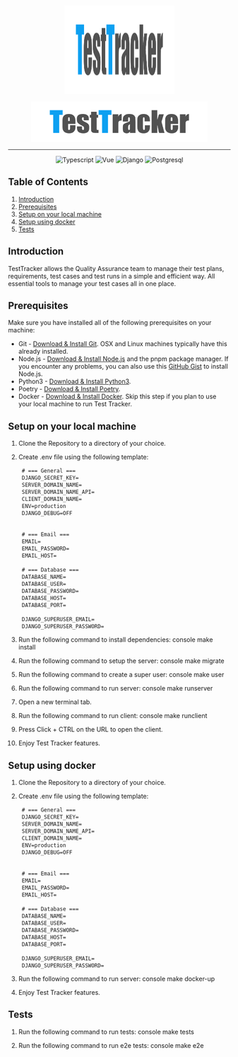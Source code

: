<p align="center">
  <img src="./client/public/testtrackerlogo.png" width="250" height="200" alt="logo"/>
</p>
<p align="center">
  <img src="./client/public/NavBarLogo.png" width="400" alt="logo"/>
</p>

---
<p align="center">
  <img src="https://img.shields.io/badge/-TypeScript-black?style=for-the-badge&logoColor=white&logo=typescript&color=2F73BF" alt="Typescript"/>
  <img src="https://img.shields.io/badge/-Vue.js-4fc08d?style=for-the-badge&logo=vuedotjs&logoColor=white" alt="Vue"/>
  <img src="https://img.shields.io/badge/Django-092E20?style=for-the-badge&logo=django&logoColor=green" alt="Django"/>
  <img src="https://img.shields.io/badge/postgresql-4169e1?style=for-the-badge&logo=postgresql&logoColor=white" alt="Postgresql"/>
</p>

## <a name="table-contents">Table of Contents</a>

1.  [Introduction](#introduction)
2.  [Prerequisites](#prerequisites)
3.  [Setup on your local machine](#local-setup)
4.  [Setup using docker](#docker-setup)
5.  [Tests](#tests)


## <a name="introduction">Introduction</a>

TestTracker allows the Quality Assurance team to manage their test plans, requirements, test cases and test runs in a simple and efficient way. All essential tools to manage your test cases all in one place. 

## <a name="prerequisites">Prerequisites</a>

Make sure you have installed all of the following prerequisites on your machine:
* Git - [Download & Install Git](https://git-scm.com/downloads). OSX and Linux machines typically have this already installed.
* Node.js - [Download & Install Node.js](https://nodejs.org/en/download/) and the pnpm package manager. If you encounter any problems, you can also use this [GitHub Gist](https://gist.github.com/isaacs/579814) to install Node.js.
* Python3 - [Download & Install Python3](https://www.python.org/downloads/).
* Poetry - [Download & Install Poetry](https://python-poetry.org/docs/).
* Docker - [Download & Install Docker](https://docs.docker.com/engine/install/). Skip this step if you plan to use your local machine to run Test Tracker.


## <a name="local-setup">Setup on your local machine</a>

1. Clone the Repository to a directory of your choice.
2. Create .env file using the following template:

        # === General ===        
        DJANGO_SECRET_KEY=
        SERVER_DOMAIN_NAME=
        SERVER_DOMAIN_NAME_API=
        CLIENT_DOMAIN_NAME=
        ENV=production
        DJANGO_DEBUG=OFF
        
        
        # === Email ===
        EMAIL=
        EMAIL_PASSWORD=
        EMAIL_HOST=
        
        # === Database ===
        DATABASE_NAME=
        DATABASE_USER=
        DATABASE_PASSWORD=
        DATABASE_HOST=
        DATABASE_PORT=
        
        DJANGO_SUPERUSER_EMAIL=
        DJANGO_SUPERUSER_PASSWORD=
  
4. Run the following command to install dependencies:
      console
    make install
   
5. Run the following command to setup the server:
      console
    make migrate
   
6. Run the following command to create a super user:
      console
    make user
   
7. Run the following command to run server:
      console
    make runserver
   
8. Open a new terminal tab.
9. Run the following command to run client:
      console
    make runclient
   
10. Press Click + CTRL on the URL to open the client.
11. Enjoy Test Tracker features.

## <a name="docker-setup">Setup using docker</a>

1. Clone the Repository to a directory of your choice.
2. Create .env file using the following template:

        # === General ===        
        DJANGO_SECRET_KEY=
        SERVER_DOMAIN_NAME=
        SERVER_DOMAIN_NAME_API=
        CLIENT_DOMAIN_NAME=
        ENV=production
        DJANGO_DEBUG=OFF
        
        
        # === Email ===
        EMAIL=
        EMAIL_PASSWORD=
        EMAIL_HOST=
        
        # === Database ===
        DATABASE_NAME=
        DATABASE_USER=
        DATABASE_PASSWORD=
        DATABASE_HOST=
        DATABASE_PORT=
        
        DJANGO_SUPERUSER_EMAIL=
        DJANGO_SUPERUSER_PASSWORD=
  

3. Run the following command to run server:
      console
    make docker-up
   
4. Enjoy Test Tracker features.

## <a name="tests">Tests</a>

1. Run the following command to run tests:
      console
    make tests
   
2. Run the following command to run e2e tests:
      console
    make e2e
   